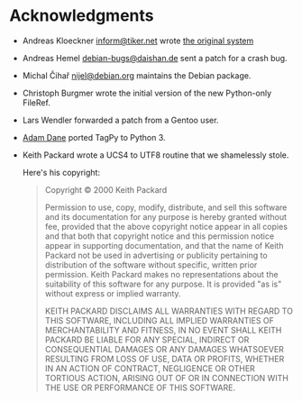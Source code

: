 Acknowledgments
===============

- Andreas Kloeckner <inform@tiker.net> wrote [the original system](https://github.com/inducer/tagpy)
- Andreas Hemel <debian-bugs@daishan.de> sent a patch for a crash bug.
- Michal Čihař <nijel@debian.org> maintains the Debian package.
- Christoph Burgmer wrote the initial version of the new Python-only FileRef.
- Lars Wendler forwarded a patch from a Gentoo user.
- [Adam Dane](https://github.com/hobophobe) ported TagPy to Python 3.
- Keith Packard wrote a UCS4 to UTF8 routine that we shamelessly stole.

  Here's his copyright:

  > Copyright © 2000 Keith Packard
  >
  > Permission to use, copy, modify, distribute, and sell this software and its
  > documentation for any purpose is hereby granted without fee, provided that
  > the above copyright notice appear in all copies and that both that
  > copyright notice and this permission notice appear in supporting
  > documentation, and that the name of Keith Packard not be used in
  > advertising or publicity pertaining to distribution of the software without
  > specific, written prior permission.  Keith Packard makes no
  > representations about the suitability of this software for any purpose.  It
  > is provided "as is" without express or implied warranty.
  >
  > KEITH PACKARD DISCLAIMS ALL WARRANTIES WITH REGARD TO THIS SOFTWARE,
  > INCLUDING ALL IMPLIED WARRANTIES OF MERCHANTABILITY AND FITNESS, IN NO
  > EVENT SHALL KEITH PACKARD BE LIABLE FOR ANY SPECIAL, INDIRECT OR
  > CONSEQUENTIAL DAMAGES OR ANY DAMAGES WHATSOEVER RESULTING FROM LOSS OF USE,
  > DATA OR PROFITS, WHETHER IN AN ACTION OF CONTRACT, NEGLIGENCE OR OTHER
  > TORTIOUS ACTION, ARISING OUT OF OR IN CONNECTION WITH THE USE OR
  > PERFORMANCE OF THIS SOFTWARE.
